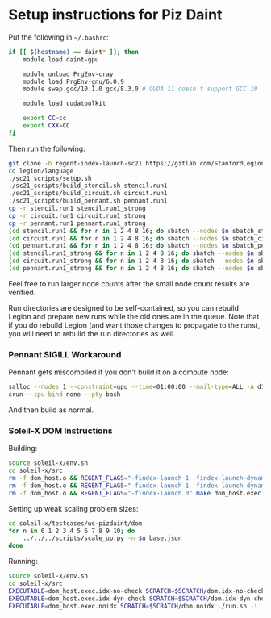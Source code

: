 # Setup instructions for Piz Daint

Put the following in `~/.bashrc`:

```bash
if [[ $(hostname) == daint* ]]; then
    module load daint-gpu

    module unload PrgEnv-cray
    module load PrgEnv-gnu/6.0.9
    module swap gcc/10.1.0 gcc/8.3.0 # CUDA 11 doesn't support GCC 10

    module load cudatoolkit

    export CC=cc
    export CXX=CC
fi
```

Then run the following:

```bash
git clone -b regent-index-launch-sc21 https://gitlab.com/StanfordLegion/legion.git
cd legion/language
./sc21_scripts/setup.sh
./sc21_scripts/build_stencil.sh stencil.run1
./sc21_scripts/build_circuit.sh circuit.run1
./sc21_scripts/build_pennant.sh pennant.run1
cp -r stencil.run1 stencil.run1_strong
cp -r circuit.run1 circuit.run1_strong
cp -r pennant.run1 pennant.run1_strong
(cd stencil.run1 && for n in 1 2 4 8 16; do sbatch --nodes $n sbatch_stencil.sh; done)
(cd circuit.run1 && for n in 1 2 4 8 16; do sbatch --nodes $n sbatch_circuit.sh; done)
(cd pennant.run1 && for n in 1 2 4 8 16; do sbatch --nodes $n sbatch_pennant.sh; done)
(cd stencil.run1_strong && for n in 1 2 4 8 16; do sbatch --nodes $n sbatch_stencil_strong.sh; done)
(cd circuit.run1_strong && for n in 1 2 4 8 16; do sbatch --nodes $n sbatch_circuit_strong.sh; done)
(cd pennant.run1_strong && for n in 1 2 4 8 16; do sbatch --nodes $n sbatch_pennant_strong.sh; done)
```

Feel free to run larger node counts after the small node count results
are verified.

Run directories are designed to be self-contained, so you can rebuild
Legion and prepare new runs while the old ones are in the queue. Note
that if you do rebuild Legion (and want those changes to propagate to
the runs), you will need to rebuild the run directories as well.

### Pennant SIGILL Workaround

Pennant gets miscompiled if you don't build it on a compute node:

```bash
salloc --nodes 1 --constraint=gpu --time=01:00:00 --mail-type=ALL -A d108
srun --cpu-bind none --pty bash
```

And then build as normal.

### Soleil-X DOM Instructions

Building:

```bash
source soleil-x/env.sh
cd soleil-x/src
rm -f dom_host.o && REGENT_FLAGS="-findex-launch 1 -findex-launch-dynamic 0 -foverride-demand-index-launch 1" make dom_host.exec && mv dom_host.exec dom_host.exec.idx-no-check
rm -f dom_host.o && REGENT_FLAGS="-findex-launch 1 -findex-launch-dynamic 1" make dom_host.exec && mv dom_host.exec dom_host.exec.idx-dyn-check
rm -f dom_host.o && REGENT_FLAGS="-findex-launch 0" make dom_host.exec && mv dom_host.exec dom_host.exec.noidx
```

Setting up weak scaling problem sizes:

```bash
cd soleil-x/testcases/ws-pizdaint/dom
for n in 0 1 2 3 4 5 6 7 8 9 10; do
    ../../../scripts/scale_up.py -n $n base.json
done
```

Running:

```bash
source soleil-x/env.sh
cd soleil-x/src
EXECUTABLE=dom_host.exec.idx-no-check SCRATCH=$SCRATCH/dom.idx-no-check ./run.sh -i ../testcases/ws-pizdaint/dom/1.json
EXECUTABLE=dom_host.exec.idx-dyn-check SCRATCH=$SCRATCH/dom.idx-dyn-check ./run.sh -i ../testcases/ws-pizdaint/dom/1.json
EXECUTABLE=dom_host.exec.noidx SCRATCH=$SCRATCH/dom.noidx ./run.sh -i ../testcases/ws-pizdaint/dom/1.json
```
